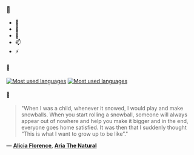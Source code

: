 ### 👋

- 🔭
- 🌱
- 💬
- 📫
- ⚡

#### 🧏

[![Most used languages](https://github-readme-stats-aynah.vercel.app/api/top-langs/?username=aynh&theme=solarized-dark&langs_count=6&layout=compact&hide_title=true)](https://github.com/anuraghazra/github-readme-stats#gh-dark-mode-only)
[![Most used languages](https://github-readme-stats-aynah.vercel.app/api/top-langs/?username=aynh&theme=solarized-light&langs_count=6&layout=compact&hide_title=true)](https://github.com/anuraghazra/github-readme-stats#gh-light-mode-only)

#### 💬

> "When I was a child, whenever it snowed, I would play and make snowballs. When you start rolling a snowball, someone will always appear out of nowhere and help you make it bigger and in the end, everyone goes home satisfied. It was then that I suddenly thought “This is what I want to grow up to be like”."

&mdash; [**Alicia Florence**](https://myanimelist.net/character.php?q=Alicia%20Florence&cat=character), [**Aria The Natural**](https://myanimelist.net/search/all?q=Aria%20The%20Natural&cat=all)
